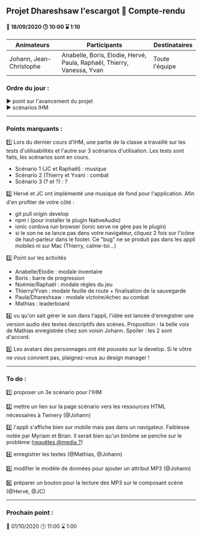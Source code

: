 ## Projet Dhareshsaw l'escargot :snail: Compte-rendu

#### :date: 18/09/2020 :clock3: 10:00 :hourglass: 1:10

| Animateurs | Participants | Destinataires |
| --- | --- | --- |
| Johann, Jean-Christophe | Anabelle, Boris, Elodie, Hervé, Paula, Raphaël, Thierry, Vanessa, Yvan | Toute l'équipe |

### Ordre du jour :
:arrow_forward: point sur l'avancement du projet  
:arrow_forward: scénarios IHM  

***
### Points marquants :

:one: Lors du dernier cours d'IHM, une partie de la classe a travaillé sur les tests d'utilisabilités et l'autre sur 3 scénarios d'utilisation.
Les tests sont faits, les scénarios sont en cours.
* Scénario 1 (JC et Raphaël) : musique
* Scénario 2 (Thierry et Yvan) : combat
* Scénario 3 (? et ?) : ?

:two: Hervé et JC ont implémenté une musique de fond pour l'application. Afin d'en profiter de votre côté :
* git pull origin develop
* npm i (pour installer le plugin NativeAudio)
* ionic cordova run browser (ionic serve ne gère pas le plugin)
* si le son ne se lance pas dans votre navigateur, cliquez 2 fois sur l'icône de haut-parleur dans le footer. Ce "bug" ne se produit pas dans les appli mobiles ni sur Mac (Thierry, calme-toi...)

:three: Point sur les activités
* Anabelle/Elodie : modale inventaire
* Boris : barre de progression
* Noémie/Raphaël : modale règles du jeu
* Thierry/Yvan : modale feuille de route + finalisation de la sauvegarde
* Paula/Dhareshsaw : modale victoire/échec au combat
* Mathias : leaderboard

:four: vu qu'on sait gérer le son dans l'appli, l'idée est lancée d'enregistrer une version audio des textes descriptifs des scènes.
Proposition : la belle voix de Mathias enregistrée chez son voisin Johann. Spoiler : les 2 sont d'accord.

:five: Les avatars des personnages ont été poussés sur la develop. Si le vôtre ne vous convient pas, plaignez-vous au design manager !

***
### To do :

:one: proposer un 3e scénario pour l'IHM  

:two: mettre un lien sur la page scénario vers les ressources HTML nécessaires à Twinery (@Johann)  

:three: l'appli s'affiche bien sur mobile mais pas dans un navigateur. Faiblesse notée par Myriam et Brian.
Il serait bien qu'un binôme se penche sur le problème ([requêtes @media ?](https://openclassrooms.com/fr/courses/1603881-apprenez-a-creer-votre-site-web-avec-html5-et-css3/1607616-utilisez-le-responsive-design-avec-les-media-queries))  

:four: enregistrer les textes (@Mathias, @Johann)  

:five: modifier le modèle de données pour ajouter un attribut MP3 (@Johann)  

:six: préparer un bouton pour la lecture des MP3 sur le composant scène (@Hervé, @JC)

***
### Prochain point :
:date: 01/10/2020 :clock3: 11:00 :hourglass: 1:00
